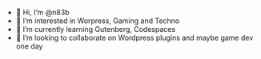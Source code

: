 - 👋 Hi, I’m @n83b
- 👀 I’m interested in Worpress, Gaming and Techno
- 🌱 I’m currently learning Gutenberg, Codespaces
- 💞️ I’m looking to collaborate on Wordpress plugins and maybe game dev one day

<!---
n83b/n83b is a ✨ special ✨ repository because its `README.md` (this file) appears on your GitHub profile.
You can click the Preview link to take a look at your changes.
--->
